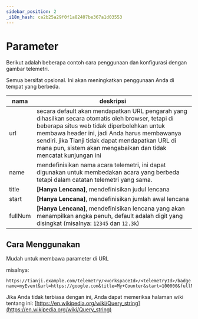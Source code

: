 ```yaml
---
sidebar_position: 2
_i18n_hash: ca2b25a29f0f1a82407be367a1d03553
---
```

# Parameter

Berikut adalah beberapa contoh cara penggunaan dan konfigurasi dengan gambar telemetri.

Semua bersifat opsional. Ini akan meningkatkan penggunaan Anda di tempat yang berbeda.

| nama | deskripsi |
| -------- | --------- |
| url | secara default akan mendapatkan URL pengarah yang dihasilkan secara otomatis oleh browser, tetapi di beberapa situs web tidak diperbolehkan untuk membawa header ini, jadi Anda harus membawanya sendiri. jika Tianji tidak dapat mendapatkan URL di mana pun, sistem akan mengabaikan dan tidak mencatat kunjungan ini |
| name | mendefinisikan nama acara telemetri, ini dapat digunakan untuk membedakan acara yang berbeda tetapi dalam catatan telemetri yang sama. |
| title | **[Hanya Lencana]**, mendefinisikan judul lencana |
| start | **[Hanya Lencana]**, mendefinisikan jumlah awal lencana |
| fullNum | **[Hanya Lencana]**, mendefinisikan lencana yang akan menampilkan angka penuh, default adalah digit yang disingkat (misalnya: `12345` dan `12.3k`) |

## Cara Menggunakan

Mudah untuk membawa parameter di URL

misalnya:

```
https://tianji.example.com/telemetry/<workspaceId>/<telemetryId>/badge.svg?name=myEvent&url=https://google.com&title=My+Counter&start=100000&fullNum=true
```

Jika Anda tidak terbiasa dengan ini, Anda dapat memeriksa halaman wiki tentang ini: [https://en.wikipedia.org/wiki/Query_string](https://en.wikipedia.org/wiki/Query_string)
